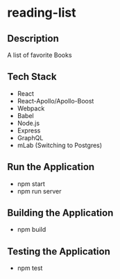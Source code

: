 # reading-list

## Description
A list of favorite Books

## Tech Stack
- React
- React-Apollo/Apollo-Boost
- Webpack
- Babel
- Node.js
- Express
- GraphQL
- mLab (Switching to Postgres)

## Run the Application
- npm start
- npm run server

## Building the Application
- npm build

## Testing the Application
- npm test